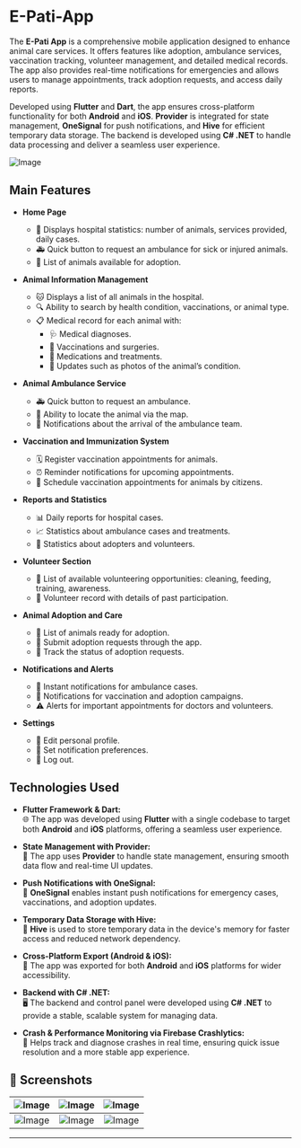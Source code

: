 # E-Pati-App



The **E-Pati App** is a comprehensive mobile application designed to enhance animal care services. It offers features like adoption, ambulance services, vaccination tracking, volunteer management, and detailed medical records. The app also provides real-time notifications for emergencies and allows users to manage appointments, track adoption requests, and access daily reports.

Developed using **Flutter** and **Dart**, the app ensures cross-platform functionality for both **Android** and **iOS**. **Provider** is integrated for state management, **OneSignal** for push notifications, and **Hive** for efficient temporary data storage. The backend is developed using **C# .NET** to handle data processing and deliver a seamless user experience.


![Image](https://github.com/user-attachments/assets/5a8c300c-4aaa-4682-bb37-a566d15af088)


## Main Features

- **Home Page**
    - 🏥 Displays hospital statistics: number of animals, services provided, daily cases.
    - 🚑 Quick button to request an ambulance for sick or injured animals.
    - 🐾 List of animals available for adoption.

- **Animal Information Management**
    - 🐱 Displays a list of all animals in the hospital.
    - 🔍 Ability to search by health condition, vaccinations, or animal type.
    - 📋 Medical record for each animal with:
        - 🩺 Medical diagnoses.
        - 💉 Vaccinations and surgeries.
        - 💊 Medications and treatments.
        - 📸 Updates such as photos of the animal’s condition.

- **Animal Ambulance Service**
    - 🚑 Quick button to request an ambulance.
    - 📍 Ability to locate the animal via the map.
    - 🔔 Notifications about the arrival of the ambulance team.

- **Vaccination and Immunization System**
    - 🗓️ Register vaccination appointments for animals.
    - ⏰ Reminder notifications for upcoming appointments.
    - 📅 Schedule vaccination appointments for animals by citizens.

- **Reports and Statistics**
    - 📊 Daily reports for hospital cases.
    - 📈 Statistics about ambulance cases and treatments.
    - 👥 Statistics about adopters and volunteers.

- **Volunteer Section**
    - 🤝 List of available volunteering opportunities: cleaning, feeding, training, awareness.
    - 📝 Volunteer record with details of past participation.

- **Animal Adoption and Care**
    - 🐶 List of animals ready for adoption.
    - 📝 Submit adoption requests through the app.
    - 🔄 Track the status of adoption requests.

- **Notifications and Alerts**
    - 📲 Instant notifications for ambulance cases.
    - 🐾 Notifications for vaccination and adoption campaigns.
    - ⚠️ Alerts for important appointments for doctors and volunteers.

- **Settings**
    - 👤 Edit personal profile.
    - 🔔 Set notification preferences.
    - 🚪 Log out.

## Technologies Used

- **Flutter Framework & Dart:**  
    🌐 The app was developed using **Flutter** with a single codebase to target both **Android** and **iOS** platforms, offering a seamless user experience.

- **State Management with Provider:**  
    🔄 The app uses **Provider** to handle state management, ensuring smooth data flow and real-time UI updates.

- **Push Notifications with OneSignal:**  
    🔔 **OneSignal** enables instant push notifications for emergency cases, vaccinations, and adoption updates.

- **Temporary Data Storage with Hive:**  
    💾 **Hive** is used to store temporary data in the device's memory for faster access and reduced network dependency.

- **Cross-Platform Export (Android & iOS):**  
    📱 The app was exported for both **Android** and **iOS** platforms for wider accessibility.

- **Backend with C# .NET:**  
    🖥️ The backend and control panel were developed using **C# .NET** to provide a stable, scalable system for managing data.

- **Crash & Performance Monitoring via Firebase Crashlytics:**  
    🚨 Helps track and diagnose crashes in real time, ensuring quick issue resolution and a more stable app experience.
  
## 📱 Screenshots


| ![Image](https://github.com/user-attachments/assets/ed991171-0eac-4f5f-ae56-a3d2e8325c0a) | ![Image](https://github.com/user-attachments/assets/4ada93b6-a70e-4372-b2cb-16a6fa8d20a3) | ![Image](https://github.com/user-attachments/assets/f1c6ff65-af2b-492b-a3b6-b5eb6c4f1e7b) |
|:------------------------:|:------------------------:|:------------------------:|
| ![Image](https://github.com/user-attachments/assets/6437298d-e384-46f6-9bbb-d0163594b553) | ![Image](https://github.com/user-attachments/assets/13c10cd9-43f3-45c4-849f-5e8014f008ad) | ![Image](https://github.com/user-attachments/assets/21265586-c63e-4eae-95f4-e1fffb3940cd) |

---




